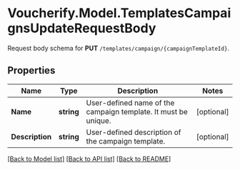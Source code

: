 # Voucherify.Model.TemplatesCampaignsUpdateRequestBody
Request body schema for **PUT** `/templates/campaign/{campaignTemplateId}`.

## Properties

Name | Type | Description | Notes
------------ | ------------- | ------------- | -------------
**Name** | **string** | User-defined name of the campaign template. It must be unique. | [optional] 
**Description** | **string** | User-defined description of the campaign template. | [optional] 

[[Back to Model list]](../../README.md#documentation-for-models) [[Back to API list]](../../README.md#documentation-for-api-endpoints) [[Back to README]](../../README.md)

